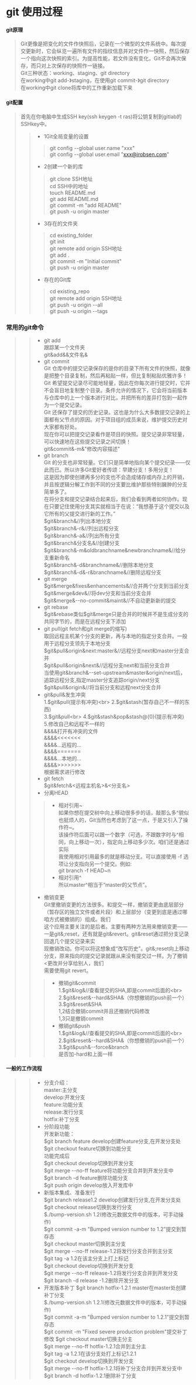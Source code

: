 # git 使用过程
#### git原理
>Git更像是把变化的文件作快照后，记录在一个微型的文件系统中。每次提交更新时，它会纵览一遍所有文件的指纹信息并对文件作一快照，然后保存一个指向这次快照的索引。为提高性能，若文件没有变化，Git不会再次保存，而只对上次保存的快照作一链接。<br>
Git三种状态：working、staging、git&nbsp;directory<br>
在working中git&nbsp;add-》staging，在使用git&nbsp;commit-》git&nbsp;directory<br>
在working中git&nbsp;clone将库中的工作重新加载下来<br>
#### git配置
>首先在你电脑中生成SSH&nbsp;key(ssh&nbsp;keygen&nbsp;-t&nbsp;ras)将公钥复制到gitlab的SSHkey中。
>>* 1Git全局变量的设置
>>>git&nbsp;config&nbsp;--global&nbsp;user.name&nbsp;"xxx"<br>
   git&nbsp;config&nbsp;--global&nbsp;user.email&nbsp;"xxx@irobsen.com"<br>
>>* 2创建一个新的库
>>>git&nbsp;clone&nbsp;SSH地址<br>
	cd&nbsp;SSH中的地址<br>
	touch&nbsp;README.md<br>
	git&nbsp;add&nbsp;README.md<br>
	git&nbsp;commit&nbsp;-m&nbsp;"add&nbsp;README"<br>
	git&nbsp;push&nbsp;-u&nbsp;origin&nbsp;master<br>
>>* 3存在的文件夹
>>>cd&nbsp;existing_folder<br>
	git&nbsp;init<br>
	git&nbsp;remote&nbsp;add&nbsp;origin&nbsp;SSH地址<br>
	git&nbsp;add&nbsp;.<br>
	git&nbsp;commit&nbsp;-m&nbsp;"Initial&nbsp;commit"<br>
	git&nbsp;push&nbsp;-u&nbsp;origin&nbsp;master<br>
>>* 存在的Git库
>>>cd&nbsp;existing_repo<br>
	git&nbsp;remote&nbsp;add&nbsp;origin&nbsp;SSH地址<br>
	git&nbsp;push&nbsp;-u&nbsp;origin&nbsp;--all<br>
	git&nbsp;push&nbsp;-u&nbsp;origin&nbsp;--tags<br>

### 常用的git命令
>>* git&nbsp;add<br>
    跟踪某一个文件夹<br>
    git&add&&文件名&
>>* git&nbsp;commit<br>
    Git&nbsp;仓库中的提交记录保存的是你的目录下所有文件的快照，就像是把整个目录复制，然后再粘贴一样，但比复制粘贴优雅许多！<br>
    Git&nbsp;希望提交记录尽可能地轻量，因此在你每次进行提交时，它并不会盲目地复制整个目录。条件允许的情况下，它会将当前版本与仓库中的上一个版本进行对比，并把所有的差异打包到一起作为一个提交记录。<br>
    Git&nbsp;还保存了提交的历史记录。这也是为什么大多数提交记录的上面都有父节点的原因。对于项目组的成员来说，维护提交历史对大家都有好处。<br>
    现在你可以把提交记录看作是项目的快照。提交记录非常轻量，可以快速地在这些提交记录之间切换！<br>
    git&commit&-m&"修改内容描述"<br>
>>* git&nbsp;branch<br>
    Git&nbsp;的分支也非常轻量。它们只是简单地指向某个提交纪录——仅此而已。所以许多Git爱好者传颂：早建分支！多用分支！<br>
    这是因为即使创建再多分的支也不会造成储存或内存上的开销，并且按逻辑分解工作到不同的分支要比维护那些特别臃肿的分支简单多了。<br>
    在将分支和提交记录结合起来后，我们会看到两者如何协作。现在只要记住使用分支其实就相当于在说：“我想基于这个提交以及它所有的父提交进行新的工作。”<br>
    $git&branch&//列出本地分支<br>
    $git&branch&-r&//列出远程分支<br>
    $git&branch&-a&//列出所有分支<br>
    $git&branch&分支名&//创建分支<br>
    $git&branch&-m&oldbranchname&newbranchname&//给分支重新命名<br>
    $git&branch&-d&branchname&//删除本地分支<br>
    $git&branch&-d&-r&branchname&//删除远程分支<br>
>>* git&nbsp;merge<br>
    $git&merge&fixes&enhancements&//合并两个分支到当前分支<br>
    $git&merge&dev&//将dev分支和当前分支合并<br>
    $git&merge&--no-commit&maint&//不自动更新新的提交<br>   
>>* git&nbsp;rebase<br>
    $git&rebase类似$git&merge只是合并的时候并不是生成分支的共同字节的，而是在远程分支下添加<br>
>>* git&nbsp;pull(git&nbsp;fetch和git&nbsp;merge的缩写)<br>
    取回远程主机某个分支的更新，再与本地的指定分支合并。一般用于远程分支领先于本地分支<br>
    $git&pull&origin&next:master&//远程分支next和master分支合并<br>
    $git&pull&origin&next&//远程分支next和当前分支合并<br>
    当使用git&branch&--set-upstream&master&origin/next后，追踪远程分支,指定master分支追踪origin/next分支<br>
    $git&pull&origin&//将当前分支和远程next分支合并<br>
>>* git&pull&发生冲突<br>
    1.$git&pull(提示有冲突)<br>
    2.$git&stash(暂存自己不一样的东西)<br>
    3.$git&pull<br>
    4.$git&stash&pop&stash@{0}(提示有冲突)<br>
    5.修改自己和远程不一样的<br>
      &&&&打开有冲突的文件<br>
      &&&&<<<<<<<<br>
      &&&&...远程的...<br>
      &&&&=======<br>
      &&&&...本地的...<br>
      &&&&>>>>>>><br>
    根据需求进行修改<br>
>>* git&nbsp;fetch<br>
    $git&fetch&<远程主机名>&<分支名><br>
>>* 分离HEAD<br>    
>>>* 相对引用~<br>
    如果你想在提交树中向上移动很多步的话，敲那么多^貌似也挺烦人的，Git当然也考虑到了这一点，于是又引入了操作符~。<br>
    该操作符后面可以跟一个数字（可选，不跟数字时与^相同，向上移动一次），指定向上移动多少次。咱们还是通过实际<br>
    我使用相对引用最多的就是移动分支。可以直接使用 -f 选项让分支指向另一个提交。例如:<br>git&nbsp;branch&nbsp;-f&nbsp;HEAD~n<br>
>>>* 相对引用^<br>
    所以master^相当于“master的父节点”。
>>* 撤销变更<br>
    Git里撤销变更的方法很多。和提交一样，撤销变更由底层部分（暂存区的独立文件或者片段）和上层部分（变更到底是通过哪咱方式被撤销的）组成。我们<br>
    这个应用主要关注的是后者。主要有两种方法用来撤销变更——一是git&;reset，还有就是git&revert。git&reset通过把分支记录回退几个提交记录来实<br>
    现撤销改动。你可以将这想象成“改写历史”。git&;reset向上移动分支，原来指向的提交记录就跟从来没有提交过一样。为了撤销<更改并分享给别人，我们<br>
    需要使用git&nbsp;revert。<br>
>>>* 撤销git&commit<br>
        1.$git&log&//查看提交的SHA,即是commit后面的<br>
        2.$git&reset&--hard&SHA&（你想撤销的push前一个）<br>
        3.$git&reset&SHA<br>
        1,2结合撤销commit并且还撤销代码修改<br>
        1,3只是撤销commit<br>
>>>* 撤销git&push<br>
        1.$git&log&//查看提交的SHA,即是commit后面的<br>
        2.$git&reset&--hard&SHA&（你想撤销的push前一个）<br>
        3.$git&push&--force&branch<br>
        是否加-hard和上面一样<br>
#### 一般的工作流程
>>* 分支介绍：<br>
    master:主分支<br>
    develop:开发分支<br>
    feature:功能分支<br>
    release:发行分支<br>
    hotfix:补丁分支<br>
>>* 分阶段功能<br>
    开发新功能：<br>
    $git&nbsp;branch&nbsp;feature&nbsp;develop创建feature分支,在开发分支处<br>
    $git&nbsp;checkout&nbsp;feature切换到功能分支<br>
    功能完成后<br>
    $git&nbsp;checkout&nbsp;develop切换到开发分支<br>
    $git&nbsp;merge&nbsp;--no-ff&nbsp;feature将功能分支合并到开发分支中<br>
    $git&nbsp;branch&nbsp;-d&nbsp;feature删除功能分支<br>
    $git&nbsp;push&nbsp;origin&nbsp;develop放入开发库中<br>
>>* 新版本集成、准备发行<br>
    $git&nbsp;branch&nbsp;release1.2&nbsp;develop创建发行分支,在开发分支处<br>
    $git&nbsp;checkout&nbsp;release切换到发行分支<br>
    $./bump-version.sh&nbsp;1.2(修改元数据文件中的版本，可手动操作)<br>
    $git&nbsp;commit&nbsp;-a-m&nbsp;"Bumped&nbsp;version&nbsp;number&nbsp;to&nbsp;1.2"提交到暂存态<br>
    $git&nbsp;checkout&nbsp;master切换到主分支<br>
    $git&nbsp;merge&nbsp;--no-ff&nbsp;release-1.2将发行分支合并到主分支<br>
    $git&nbsp;tag&nbsp;-a&nbsp;1.2在该主分支上打上标记<br>
    $git&nbsp;checkout&nbsp;develop切换到开发分支<br>
    $git&nbsp;merge&nbsp;--no-ff&nbsp;release-1.2将发行分支合并到开发分支<br>
    $git&nbsp;branch&nbsp;-d&nbsp;release&nbsp;-1.2删除开发分支<br>
>>* 开发版本补丁
    $git&nbsp;branch&nbsp;hotfix-1.2.1&nbsp;master在master处创建补丁分支<br>
    $./bump-version.sh&nbsp;1.2.1(修改元数据文件中的版本，可手动操作)<br>
    $git&nbsp;commit&nbsp;-a-m&nbsp;"Bumped&nbsp;version&nbsp;number&nbsp;to&nbsp;1.2.1"提交到暂存态<br>
    $git&nbsp;commit&nbsp;-m&nbsp;"Fixed&nbsp;severe&nbsp;production&nbsp;problem"提交补丁 修改
    $git&nbsp;checkout&nbsp;master切换主分主<br>
    $git&nbsp;merge&nbsp;--no-ff&nbsp;hotfix-1.2.1合并到主分主<br>
    $git&nbsp;tag&nbsp;-a&nbsp;1.2.1在该分支处打上标记1.2.1<br>
    $git&nbsp;checkout&nbsp;develop切换到开发分支<br>
    $git&nbsp;merge&nbsp;--no-ff&nbsp;hotfix-1.2.1将补丁分支合并到开发分支中<br>
    $git&nbsp;branch&nbsp;-d&nbsp;hotfix-1.2.1删除补丁分支<br>